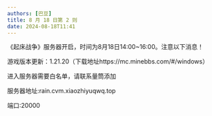 ```yaml
---
authors: [巴豆]
title: 8 月 18 日第 2 则
date: 2024-08-18T11:41
---
```


《起床战争》服务器开启，时间为8月18日14:00~16:00。注意以下消息！

游戏版本更新：1.21.20（下载地址https://mc.minebbs.com/#/windows）

进入服务器需要白名单，请联系量筒添加

服务器地址:rain.cvm.xiaozhiyuqwq.top

端口:20000

